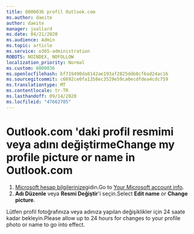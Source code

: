 ```yaml
---
title: 8000036 profil Outlook.com
ms.author: daeite
author: daeite
manager: joallard
ms.date: 04/21/2020
ms.audience: Admin
ms.topic: article
ms.service: o365-administration
ROBOTS: NOINDEX, NOFOLLOW
localization_priority: Normal
ms.custom: 8000036
ms.openlocfilehash: bf719490da8142ae193af2825ddb8cf6ad24ac16
ms.sourcegitcommit: c6692ce0fa1358ec3529e59ca0ecdfdea4cdc759
ms.translationtype: MT
ms.contentlocale: tr-TR
ms.lasthandoff: 09/14/2020
ms.locfileid: "47662705"
---
```

# <a name="change-my-profile-picture-or-name-in-outlookcom"></a><span data-ttu-id="a85b0-102">Outlook.com 'daki profil resmimi veya adını değiştirme</span><span class="sxs-lookup"><span data-stu-id="a85b0-102">Change my profile picture or name in Outlook.com</span></span>

1. <span data-ttu-id="a85b0-103">[Microsoft hesap bilgilerinize](https://go.microsoft.com/fwlink/p/?linkid=860841)gidin.</span><span class="sxs-lookup"><span data-stu-id="a85b0-103">Go to [Your Microsoft account info](https://go.microsoft.com/fwlink/p/?linkid=860841).</span></span>
1. <span data-ttu-id="a85b0-104">**Adı Düzenle** veya **Resmi Değiştir**'i seçin.</span><span class="sxs-lookup"><span data-stu-id="a85b0-104">Select **Edit name** or **Change picture**.</span></span>

<span data-ttu-id="a85b0-105">Lütfen profil fotoğrafınıza veya adınıza yapılan değişiklikler için 24 saate kadar bekleyin.</span><span class="sxs-lookup"><span data-stu-id="a85b0-105">Please allow up to 24 hours for changes to your profile photo or name to go into effect.</span></span>